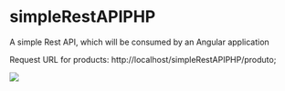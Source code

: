 # simpleRestAPIPHP
A simple Rest API, which will be consumed by an Angular application

Request URL for products: http://localhost/simpleRestAPIPHP/produto;

<img src="https://picsum.photos/200">
